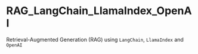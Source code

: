 # RAG_LangChain_LlamaIndex_OpenAI
Retrieval-Augmented Generation (RAG) using `LangChain`, `LlamaIndex` and `OpenAI`

